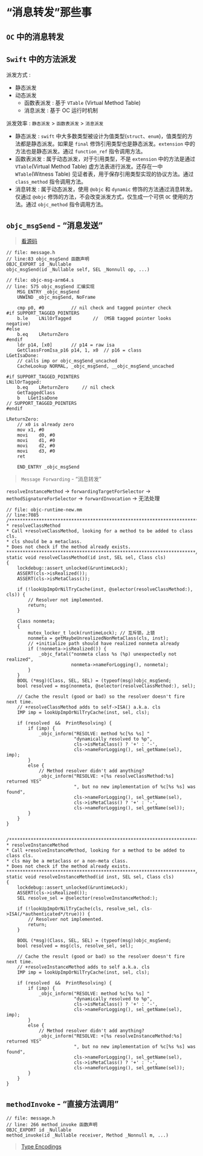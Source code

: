 # “消息转发”那些事

## `OC` 中的消息转发

## `Swift` 中的方法派发

派发方式 :
  - 静态派发
  - 动态派发
    * 函数表派发 : 基于 `VTable` (Virtual Method Table)
    * 消息派发 : 基于 OC 运行时机制      
   
派发效率 : `静态派发` > `函数表派发` > `消息派发`
   
  * 静态派发 : `swift` 中大多数类型被设计为值类型(`struct`、`enum`)，值类型的方法都是静态派发。如果是 `final` 修饰引用类型也是静态派发。`extension` 中的方法也是静态派发。通过 `function_ref` 指令调用方法。
  * 函数表派发 : 属于动态派发，对于引用类型，不是 `extension` 中的方法是通过 `VTable`(Virtual Method Table) 虚方法表进行派发。还存在一中 `WTable`(Witness Table) 见证者表，用于保存引用类型实现的协议方法。通过 `class_method` 指令调用方法。
  * 消息转发 : 属于动态派发，使用 `@objc` 和 `dynamic` 修饰的方法通过消息转发。仅通过 `@objc` 修饰的方法，不会改变派发方式，仅生成一个可供 `OC` 使用的方法。通过 `objc_method` 指令调用方法。 
  
## `objc_msgSend` - “消息发送”

> [看源码](https://github.com/apple-oss-distributions/objc4/blob/objc4-906/runtime/Messengers.subproj/objc-msg-arm64.s)

```objc
// file: message.h
// line:83 objc_msgSend 函数声明
OBJC_EXPORT id _Nullable
objc_msgSend(id _Nullable self, SEL _Nonnull op, ...)
```
```objc
// file: objc-msg-arm64.s
// line: 575 objc_msgSend 汇编实现
    MSG_ENTRY _objc_msgSend
	UNWIND _objc_msgSend, NoFrame

	cmp	p0, #0			// nil check and tagged pointer check
#if SUPPORT_TAGGED_POINTERS
	b.le	LNilOrTagged		//  (MSB tagged pointer looks negative)
#else
	b.eq	LReturnZero
#endif
	ldr	p14, [x0]		// p14 = raw isa
	GetClassFromIsa_p16 p14, 1, x0	// p16 = class
LGetIsaDone:
	// calls imp or objc_msgSend_uncached
	CacheLookup NORMAL, _objc_msgSend, __objc_msgSend_uncached

#if SUPPORT_TAGGED_POINTERS
LNilOrTagged:
	b.eq	LReturnZero		// nil check
	GetTaggedClass
	b	LGetIsaDone
// SUPPORT_TAGGED_POINTERS
#endif

LReturnZero:
	// x0 is already zero
	mov	x1, #0
	movi	d0, #0
	movi	d1, #0
	movi	d2, #0
	movi	d3, #0
	ret

	END_ENTRY _objc_msgSend
```

> `Message Forwarding` - “消息转发”

  `resolveInstanceMethod` -> `forwardingTargetForSelector` -> `methodSignatureForSelector` -> `forwardInvocation` -> 无法处理
  
```objc
// file: objc-runtime-new.mm
// line:7085
/***********************************************************************
* resolveClassMethod
* Call +resolveClassMethod, looking for a method to be added to class cls.
* cls should be a metaclass.
* Does not check if the method already exists.
**********************************************************************/
static void resolveClassMethod(id inst, SEL sel, Class cls)
{
    lockdebug::assert_unlocked(&runtimeLock);
    ASSERT(cls->isRealized());
    ASSERT(cls->isMetaClass());

    if (!lookUpImpOrNilTryCache(inst, @selector(resolveClassMethod:), cls)) {
        // Resolver not implemented.
        return;
    }

    Class nonmeta;
    {
        mutex_locker_t lock(runtimeLock); // 互斥锁，上锁
        nonmeta = getMaybeUnrealizedNonMetaClass(cls, inst);
        // +initialize path should have realized nonmeta already
        if (!nonmeta->isRealized()) {
            _objc_fatal("nonmeta class %s (%p) unexpectedly not realized",
                        nonmeta->nameForLogging(), nonmeta);
        }
    }
    BOOL (*msg)(Class, SEL, SEL) = (typeof(msg))objc_msgSend;
    bool resolved = msg(nonmeta, @selector(resolveClassMethod:), sel);

    // Cache the result (good or bad) so the resolver doesn't fire next time.
    // +resolveClassMethod adds to self->ISA() a.k.a. cls
    IMP imp = lookUpImpOrNilTryCache(inst, sel, cls);

    if (resolved  &&  PrintResolving) {
        if (imp) {
            _objc_inform("RESOLVE: method %c[%s %s] "
                         "dynamically resolved to %p",
                         cls->isMetaClass() ? '+' : '-',
                         cls->nameForLogging(), sel_getName(sel), imp);
        }
        else {
            // Method resolver didn't add anything?
            _objc_inform("RESOLVE: +[%s resolveClassMethod:%s] returned YES"
                         ", but no new implementation of %c[%s %s] was found",
                         cls->nameForLogging(), sel_getName(sel),
                         cls->isMetaClass() ? '+' : '-',
                         cls->nameForLogging(), sel_getName(sel));
        }
    }
}


/***********************************************************************
* resolveInstanceMethod
* Call +resolveInstanceMethod, looking for a method to be added to class cls.
* cls may be a metaclass or a non-meta class.
* Does not check if the method already exists.
**********************************************************************/
static void resolveInstanceMethod(id inst, SEL sel, Class cls)
{
    lockdebug::assert_unlocked(&runtimeLock);
    ASSERT(cls->isRealized());
    SEL resolve_sel = @selector(resolveInstanceMethod:);

    if (!lookUpImpOrNilTryCache(cls, resolve_sel, cls->ISA(/*authenticated*/true))) {
        // Resolver not implemented.
        return;
    }

    BOOL (*msg)(Class, SEL, SEL) = (typeof(msg))objc_msgSend;
    bool resolved = msg(cls, resolve_sel, sel);

    // Cache the result (good or bad) so the resolver doesn't fire next time.
    // +resolveInstanceMethod adds to self a.k.a. cls
    IMP imp = lookUpImpOrNilTryCache(inst, sel, cls);

    if (resolved  &&  PrintResolving) {
        if (imp) {
            _objc_inform("RESOLVE: method %c[%s %s] "
                         "dynamically resolved to %p",
                         cls->isMetaClass() ? '+' : '-',
                         cls->nameForLogging(), sel_getName(sel), imp);
        }
        else {
            // Method resolver didn't add anything?
            _objc_inform("RESOLVE: +[%s resolveInstanceMethod:%s] returned YES"
                         ", but no new implementation of %c[%s %s] was found",
                         cls->nameForLogging(), sel_getName(sel),
                         cls->isMetaClass() ? '+' : '-',
                         cls->nameForLogging(), sel_getName(sel));
        }
    }
}
```

## `methodInvoke` - “直接方法调用”

```objc
// file: message.h
// line: 266 method_invoke 函数声明
OBJC_EXPORT id _Nullable
method_invoke(id _Nullable receiver, Method _Nonnull m, ...) 
```

> [Type Encodings](https://developer.apple.com/library/archive/documentation/Cocoa/Conceptual/ObjCRuntimeGuide/Articles/ocrtTypeEncodings.html)